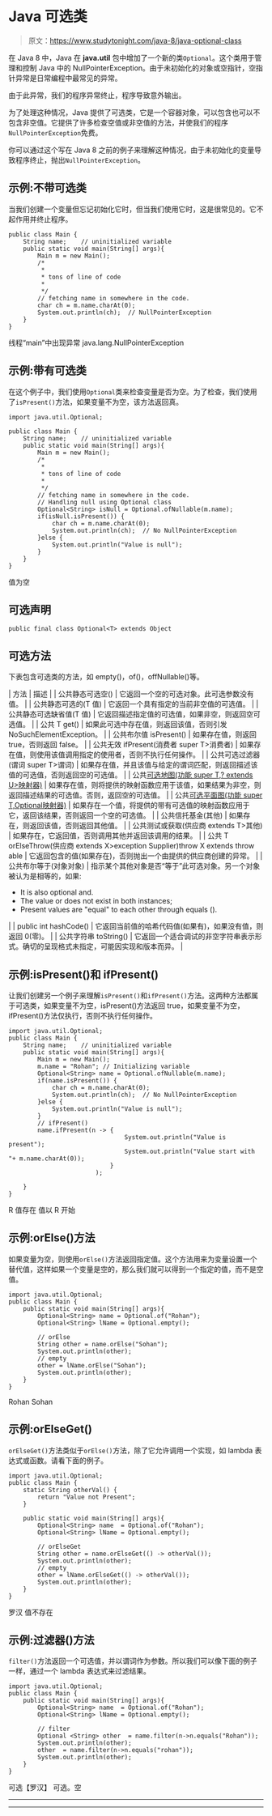 # Java 可选类

> 原文：<https://www.studytonight.com/java-8/java-optional-class>

在 Java 8 中，Java 在 **java.util** 包中增加了一个新的类`Optional`。这个类用于管理和控制 Java 中的 NullPointerException。由于未初始化的对象或空指针，空指针异常是日常编程中最常见的异常。

由于此异常，我们的程序异常终止，程序导致意外输出。

为了处理这种情况，Java 提供了可选类，它是一个容器对象，可以包含也可以不包含非空值。它提供了许多检查空值或非空值的方法，并使我们的程序`NullPointerException`免费。

你可以通过这个写在 Java 8 之前的例子来理解这种情况，由于未初始化的变量导致程序终止，抛出`NullPointerException`。

## 示例:不带可选类

当我们创建一个变量但忘记初始化它时，但当我们使用它时，这是很常见的。它不起作用并终止程序。

```
public class Main {
	String name;	// uninitialized variable
	public static void main(String[] args){
		Main m = new Main();
		/*
		 * 
		 * tons of line of code
		 * 
		 */
		// fetching name in somewhere in the code.
		char ch = m.name.charAt(0);
		System.out.println(ch);  // NullPointerException
	}
}
```

线程“main”中出现异常 java.lang.NullPointerException

## 示例:带有可选类

在这个例子中，我们使用`Optional`类来检查变量是否为空。为了检查，我们使用了`isPresent()`方法，如果变量不为空，该方法返回真。

```
import java.util.Optional;

public class Main {
	String name;	// uninitialized variable
	public static void main(String[] args){
		Main m = new Main();
		/*
		 * 
		 * tons of line of code
		 * 
		 */
		// fetching name in somewhere in the code.
		// Handling null using Optional class
        Optional<String> isNull = Optional.ofNullable(m.name);  
        if(isNull.isPresent()) {
        	char ch = m.name.charAt(0);
    		System.out.println(ch);  // No NullPointerException
        }else {
        	System.out.println("Value is null");
        }
	}
}
```

值为空

## 可选声明

```
public final class Optional<T> extends Object
```

## 可选方法

下表包含可选类的方法，如 empty()，of()，offNullable()等。

| 方法 | 描述 |
| 公共静态<t>可选<t>空()</t></t> | 它返回一个空的可选对象。此可选参数没有值。 |
| 公共静态<t>可选<t>的(T 值)</t></t> | 它返回一个具有指定的当前非空值的可选值。 |
| 公共静态<t>可选<t>缺省值(T 值)</t></t> | 它返回描述指定值的可选值，如果非空，则返回空可选值。 |
| 公共 T get() | 如果此可选中存在值，则返回该值，否则引发 NoSuchElementException。 |
| 公共布尔值 isPresent() | 如果存在值，则返回 true，否则返回 false。 |
| 公共无效 ifPresent(消费者 super T>消费者) | 如果存在值，则使用该值调用指定的使用者，否则不执行任何操作。 |
| 公共可选<t>过滤器(谓词 super T>谓词)</t> | 如果存在值，并且该值与给定的谓词匹配，则返回描述该值的可选值，否则返回空的可选值。 |
| 公共<u>可选<u>地图(功能 super T,? extends U>映射器)</u></u> | 如果存在值，则将提供的映射函数应用于该值，如果结果为非空，则返回描述结果的可选值。否则，返回空的可选值。 |
| 公共<u>可选<u>平面图(功能 super T,Optional<u>映射器)</u></u></u> | 如果存在一个值，将提供的带有可选值的映射函数应用于它，返回该结果，否则返回一个空的可选值。 |
| 公共信托基金(其他) | 如果存在，则返回该值，否则返回其他值。 |
| 公共测试或获取(供应商 extends T>其他) | 如果存在，它返回值，否则调用其他并返回该调用的结果。 |
| 公共 <x extends="" throwable="">T orElseThrow(供应商 extends X>exception Supplier)throw X extends throw able</x> | 它返回包含的值(如果存在)，否则抛出一个由提供的供应商创建的异常。 |
| 公共布尔等于(对象对象) | 指示某个其他对象是否“等于”此可选对象。另一个对象被认为是相等的，如果:

*   It is also optional and.
*   The value or does not exist in both instances;
*   Present values are "equal" to each other through equals ().

 |
| public int hashCode() | 它返回当前值的哈希代码值(如果有)，如果没有值，则返回 0(零)。 |
| 公共字符串 toString() | 它返回一个适合调试的非空字符串表示形式。确切的呈现格式未指定，可能因实现和版本而异。 |

## 示例:isPresent()和 ifPresent()

让我们创建另一个例子来理解`isPresent()`和`ifPresent()`方法。这两种方法都属于可选类，如果变量不为空，isPresent()方法返回 true，如果变量不为空，ifPresent()方法仅执行，否则不执行任何操作。

```
import java.util.Optional;
public class Main {
	String name;	// uninitialized variable
	public static void main(String[] args){
		Main m = new Main();
		m.name = "Rohan"; // Initializing variable
        Optional<String> name = Optional.ofNullable(m.name);  
        if(name.isPresent()) {
        	char ch = m.name.charAt(0);
    		System.out.println(ch);  // No NullPointerException
        }else {
        	System.out.println("Value is null");
        }
        // ifPresent()
        name.ifPresent(n -> {
        						System.out.println("Value is present");
        						System.out.println("Value start with "+ m.name.charAt(0));
        					}
        				);

	}
}
```

R
值存在
值以 R 开始

## 示例:orElse()方法

如果变量为空，则使用`orElse()`方法返回指定值。这个方法用来为变量设置一个替代值，这样如果一个变量是空的，那么我们就可以得到一个指定的值，而不是空值。

```
import java.util.Optional;
public class Main {
	public static void main(String[] args){
		Optional<String> name = Optional.of("Rohan");
		Optional<String> lName = Optional.empty();

		// orElse
		String other = name.orElse("Sohan");
		System.out.println(other);
		// empty
		other = lName.orElse("Sohan");
		System.out.println(other);
	}
}
```

Rohan
Sohan

## 示例:orElseGet()

`orElseGet()`方法类似于`orElse()`方法，除了它允许调用一个实现，如 lambda 表达式或函数。请看下面的例子。

```
import java.util.Optional;
public class Main {
	static String otherVal() {
		return "Value not Present";
	}

	public static void main(String[] args){
		Optional<String> name  = Optional.of("Rohan");
		Optional<String> lName = Optional.empty();

		// orElseGet
		String other = name.orElseGet(() -> otherVal());
		System.out.println(other);
		// empty
		other = lName.orElseGet(() -> otherVal());
		System.out.println(other);
	}
}
```

罗汉
值不存在

## 示例:过滤器()方法

`filter()`方法返回一个可选值，并以谓词作为参数。所以我们可以像下面的例子一样，通过一个 lambda 表达式来过滤结果。

```
import java.util.Optional;
public class Main {
	public static void main(String[] args){
		Optional<String> name  = Optional.of("Rohan");
		Optional<String> lName = Optional.empty();

		// filter
		Optional <String> other  = name.filter(n->n.equals("Rohan"));
		System.out.println(other);
		other  = name.filter(n->n.equals("rohan"));
		System.out.println(other);
	}
}
```

可选【罗汉】
可选。空

* * *

* * *